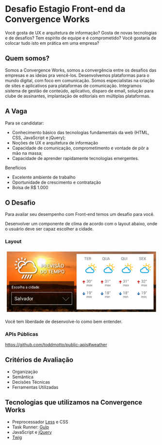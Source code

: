 # Desafio Estagio Front-end da Convergence Works

Você gosta de UX e arquitetura de informação? Gosta de novas tecnologias e de desafios? Tem espírito de equipe e é comprometido? Você gostaria de colocar tudo isto em prática em uma empresa?

## Quem somos?
Somos a Convergence Works, somos a convergência entre os desafios das empresas e as ideias pra vencê-los. Desenvolvemos plataformas para o mundo digital, com foco em comunicação. Somos especialistas na criação de sites e aplicativos para plataformas de comunicação. Integramos sistema de gestão de conteúdo, aplicativo, disparo de email, solução para clube de assinantes, implantação de editoriais em múltiplas plataformas.

## A Vaga
Para se candidatar:  

- Conhecimento básico das tecnologias fundamentais da web (HTML, CSS, JavaScript e jQuery);
- Noções de UX e arquitetura de informação
- Capacidade de comunicação, comprometimento e vontade de pôr a mão na massa;
- Capacidade de aprender rapidamente tecnologias emergentes.

Benefícios
- Excelente ambiente de trabalho 
- Oportunidade de crescimento e contratação
- Bolsa de R$ 1.000

## O Desafio
Para avaliar seu desempenho com Front-end temos um desafio para você.

Desenvolver um componente de clima de acordo com o layout abaixo, onde o usuário deve ser capaz escolher a cidade.

### Layout

![Nível Padawan](imgs/componente.png)

Você tem liberdade de desenvolve-lo como bem entender.

### APIs Públicas

https://github.com/toddmotto/public-apis#weather

## Critérios de Avaliação

- Organização
- Semântica
- Decisões Técnicas
- Ferramentas Utilizadas

## Tecnologias que utilizamos na Convergence Works
- Preprocessador [Less](http://lesscss.org) e CSS
- Task Runner: [Gulp](https://gulpjs.com)
- JavaScript e [jQuery](http://jquery.com)
- [Twig](https://twig.symfony.com/)
